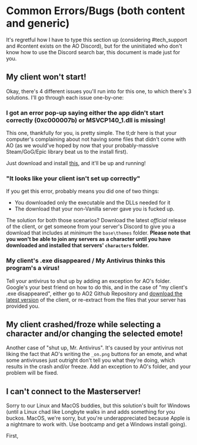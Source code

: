 # Common Errors/Bugs (both content and generic)

It's regretful how I have to type this section up (considering #tech_support and #content exists on the AO Discord), but for the uninitiated who don't know how to use the Discord search bar, this document is made just for you.

## My client won't start!

Okay, there's 4 different issues you'll run into for this one, to which there's 3 solutions. I'll go through each issue one-by-one:

### I got an error pop-up saying either the app didn't start correctly (0xc000007b) or MSVCP140_1.dll is missing!

This one, thankfully for you, is pretty simple. The tl;dr here is that your computer's complaining about not having some files that didn't come with AO (as we would've hoped by now that your probably-massive Steam/GoG/Epic library beat us to the install first).

Just download and install [this](https://aka.ms/vs/16/release/vc_redist.x86.exe), and it'll be up and running!

### "It looks like your client isn't set up correctly"

If you get this error, probably means you did one of two things:

 - You downloaded only the executable and the DLLs needed for it
 - The download that your non-Vanilla server gave you is fucked up.

 The solution for both those scenarios? Download the latest *official* release of the client, or get someone from your server's Discord to give you a download that includes at *minimum* the `base\themes` folder. **Please note that you won't be able to join any servers as a character until you have downloaded and installed that servers' `characters` folder.**

### My client's .exe disappeared / My Antivirus thinks this program's a virus!

Tell your antivirus to shut up by adding an exception for AO's folder. Google's your best friend on how to do this, and in the case of "my client's .exe disappeared", either go to AO2 Github Repository and [download the latest version](https://github.com/AttorneyOnline/AO2-Client/releases/) of the client, or re-extract from the files that your server has provided you.

## My client crashed/froze while selecting a character and/or changing the selected emote!

Another case of "shut up, Mr. Antivirus". It's caused by your antivirus not liking the fact that AO's writing the `_on.png` buttons for an emote, and what some antiviruses just outright don't tell you what they're doing, which results in the crash and/or freeze. Add an exception to AO's folder, and your problem will be fixed.

## I can't connect to the Masterserver!

Sorry to our Linux and MacOS buddies, but this solution's built for Windows (until a Linux chad like Longbyte walks in and adds something for you buckos. MacOS, we're sorry, but you're underappreciated because Apple is a nightmare to work with. Use bootcamp and get a Windows install going).

First, 
<!--stackedit_data:
eyJoaXN0b3J5IjpbMTc1ODg2OTY3NSw4ODM3NDg4NDAsMTAyOD
UyMTc2OV19
-->